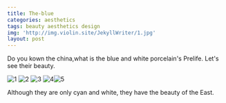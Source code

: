 ```yaml
---
title: The-blue
categories: aesthetics
tags: beauty aesthetics design
img: 'http://img.violin.site/JekyllWriter/1.jpg'
layout: post
---
```

Do you kown the china,what is the blue and white porcelain's Prelife.
Let's see their beauty.

![1](http://img.violin.site/JekyllWriter/1.jpg)
![2](http://img.violin.site/JekyllWriter/2.jpg)
![3](http://img.violin.site/JekyllWriter/3.jpg)
![4](http://img.violin.site/JekyllWriter/4.jpg)![5](http://img.violin.site/JekyllWriter/5.jpg)

Although they are only cyan and white, they have the beauty of the East.
